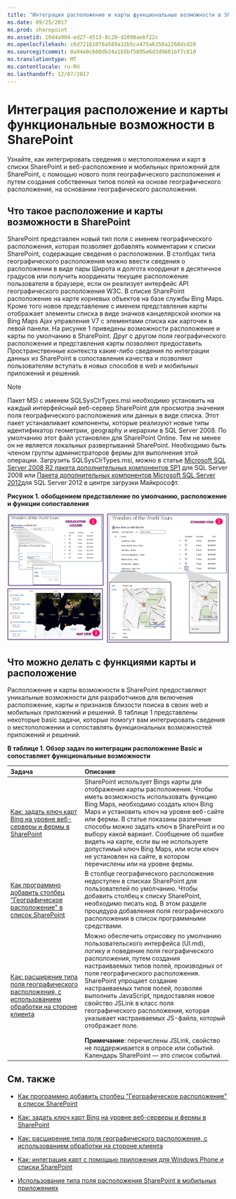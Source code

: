 ```yaml
---
title: "Интеграция расположение и карты функциональные возможности в SharePoint"
ms.date: 09/25/2017
ms.prod: sharepoint
ms.assetid: 10d4a904-ed27-4513-8c20-d2098aebf22c
ms.openlocfilehash: c6d72161076a589a32b5ca475a6350a2268dcd28
ms.sourcegitcommit: 0a94e0c600db24a1b5bf5895e6d3d9681bf7c810
ms.translationtype: MT
ms.contentlocale: ru-RU
ms.lasthandoff: 12/07/2017
---
```

# <a name="integrating-location-and-map-functionality-in-sharepoint"></a>Интеграция расположение и карты функциональные возможности в SharePoint
Узнайте, как интегрировать сведения о местоположении и карт в списки SharePoint и веб-расположение и мобильных приложений для SharePoint, с помощью нового поля географического расположения и путем создания собственных типов полей на основе географического расположения, на основании географического расположения.
## <a name="what-are-the-location-and-map-features-in-sharepoint"></a>Что такое расположение и карты возможности в SharePoint
<a name="SP15Integrateloc_what"> </a>

SharePoint представлен новый тип поля с именем географического расположения, которая позволяет добавлять комментарии к списки SharePoint, содержащие сведения о расположении. В столбцах типа географического расположения можно ввести сведения о расположении в виде пары Широта и долгота координат в десятичное градусов или получить координаты текущее расположение пользователя в браузере, если он реализует интерфейс API географического расположения W3C. В списке SharePoint расположение на карте корневых объектов на базе службы Bing Maps. Кроме того новое представление с именем представления карты отображает элементы списка в виде значков канцелярской кнопки на Bing Maps Ajax управления V7 с элементами списка как карточек в левой панели. На рисунке 1 приведены возможности расположение и карты по умолчанию в SharePoint. Друг с другом поля географического расположения и представления карты позволяют предоставить Пространственные контекста какие-либо сведения по интеграции данных из SharePoint в сопоставления качества и позволяют пользователям вступать в новых способов в web и мобильных приложений и решений.
  
> [!NOTE]
> Пакет MSI с именем SQLSysClrTypes.msi необходимо установить на каждый интерфейсный веб-сервер SharePoint для просмотра значения поля географического расположения или данных в виде списка. Этот пакет устанавливает компоненты, которые реализуют новые типы идентификатор геометрии, geography и иерархии в SQL Server 2008. По умолчанию этот файл установлен для SharePoint Online. Тем не менее он не является локальных развертываний SharePoint. Необходимо быть членом группы администраторов фермы для выполнения этой операции. Загрузить SQLSysClrTypes.msi, можно в статье [Microsoft SQL Server 2008 R2 пакета дополнительных компонентов SP1](http://www.microsoft.com/en-us/download/details.aspx?id=26728) для SQL Server 2008 или [Пакета дополнительных компонентов Microsoft SQL Server 2012](http://www.microsoft.com/en-us/download/details.aspx?id=29065)для SQL Server 2012 в центре загрузки Майкрософт. 
  
    
    


**Рисунок 1. обобщением представление по умолчанию, расположение и функции сопоставления**

  
    
    

  
    
    
![Расположение по умолчанию и функции сопоставления](../images/SP15Con_HowToAddGeolocationColumn_fig.png)
  
    
    

  
    
    

  
    
    

## <a name="what-can-you-do-with-the-location-and-map-features"></a>Что можно делать с функциями карты и расположение
<a name="SP15Integrateloc_do"> </a>

Расположение и карты возможности в SharePoint предоставляют уникальные возможности для разработчиков для включения расположение, карты и признаков близости поиска в своих web и мобильных приложений и решений. В таблице 1 представлены некоторые basic задачи, которые помогут вам интегрировать сведения о местоположении и сопоставлять функциональных возможностей приложений и решений.
  
    
    

**В таблице 1. Обзор задач по интеграции расположение Basic и сопоставляет функциональные возможности**


|**Задача**|**Описание**|
|:-----|:-----|
| [Как: задать ключ карт Bing на уровне веб-серверы и фермы в SharePoint](how-to-set-the-bing-maps-key-at-the-web-and-farm-level-in-sharepoint.md) <br/> |SharePoint использует Bings карты для отображения карты расположения. Чтобы иметь возможность использовать функцию Bing Maps, необходимо создать ключ Bing Maps и установить ключ на уровне веб-сайте или фермы. В статье показаны различные способы можно задать ключ в SharePoint и по выбору какой вариант. Сообщение об ошибке видеть на карте, если вы не используете допустимый ключ Bing Maps, или если ключ не установлен на сайте, в котором перечислены или на уровне фермы.  <br/> |
| [Как программно добавить столбец "Географическое расположение" в список SharePoint](how-to-add-a-geolocation-column-to-a-list-programmatically-in-sharepoint.md) <br/> |В столбце географического расположения недоступен в списках SharePoint для пользователей по умолчанию. Чтобы добавить столбец к списку SharePoint, необходимо писать код. В этом разделе процедура добавления поля географического расположения в список программными средствами.  <br/> |
| [Как: расширение типа поля географического расположения, с использованием обработки на стороне клиента](how-to-extend-the-geolocation-field-type-using-client-side-rendering.md) <br/> |Можно обеспечить отрисовку по умолчанию пользовательского интерфейса (UI.md), логику и поведение поля географического расположения, путем создания настраиваемых типов полей, производных от поля географического расположения. SharePoint упрощает создание настраиваемых типов полей, позволяя выполнить JavaScript, предоставляя новое свойство JSLink в класс поля географического расположения, которая указывает настраиваемых JS-файла, который отображает поле.  <br/><br/> **Примечание**: перечислены JSLink, свойство не поддерживается в опросе или событий. Календарь SharePoint — это список событий.           |
   

## <a name="see-also"></a>См. также
<a name="SP15Integrateloc_addlresources"> </a>


-  [Как программно добавить столбец "Географическое расположение" в список SharePoint](how-to-add-a-geolocation-column-to-a-list-programmatically-in-sharepoint.md)
    
  
-  [Как: задать ключ карт Bing на уровне веб-серверы и фермы в SharePoint](how-to-set-the-bing-maps-key-at-the-web-and-farm-level-in-sharepoint.md)
    
  
-  [Как: расширение типа поля географического расположения, с использованием обработки на стороне клиента](how-to-extend-the-geolocation-field-type-using-client-side-rendering.md)
    
  
-  [Как: интеграция карт с помощью приложения для Windows Phone и списки SharePoint](how-to-integrate-maps-with-windows-phone-apps-and-sharepoint-lists.md)
    
  
-  [Использование типа поля расположения SharePoint в мобильных приложениях](http://technet.microsoft.com/en-us/library/fp161355%28v=office.15%29.aspx)
    
  
